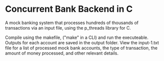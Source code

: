# Concurrent Bank Backend in C
A mock banking system that processes hundreds of thousands of transactions via an input file, using the p_threads library for C.

Compile using the makefile, ("make" in a CLI) and run the executeable. Outputs for each account are saved in the output folder. View the input-1.txt file for a list of processed mock bank accounts, the type of transaction, the amount of money processed, and other relevant details. 
